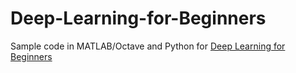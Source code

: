# Deep-Learning-for-Beginners
Sample code in MATLAB/Octave and Python for <a href="https://www.amazon.com/Deep-Learning-Beginners-MATLAB-Examples/dp/1537525778/ref=sr_1_5?ie=UTF8&qid=1485647177&sr=8-5&keywords=deep+learning">Deep Learning for Beginners</a>
